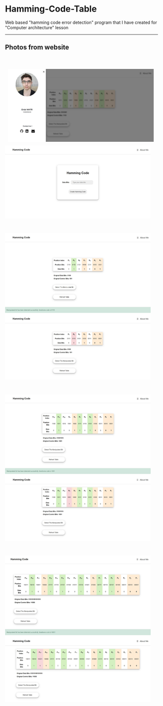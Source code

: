 # Hamming-Code-Table
Web based "hamming code error detection" program that I have created for "Computer architecture" lesson

<hr>

## Photos from website

<br>

<p float="left">
  <img src="https://github.com/ErdalNayir/Hamming-Code-Table/blob/main/photos/aboutMe.JPG" width="480" height="240" style="margin:10px"/>
  <img src="https://github.com/ErdalNayir/Hamming-Code-Table/blob/main/photos/mainScreen.JPG" width="480" height="240"/> 
</p>
</br>
<p float="left">
  <img src="https://github.com/ErdalNayir/Hamming-Code-Table/blob/main/photos/hmmgCdsml.JPG" width="480" height="240"/>
  <img src="https://github.com/ErdalNayir/Hamming-Code-Table/blob/main/photos/hmmgCdsmldetected.JPG" width="480" height="240"/> 
</p>
</br>
<p float="left">
  <img src="https://github.com/ErdalNayir/Hamming-Code-Table/blob/main/photos/hmmngCd4.JPG" width="480" height="240"/>
  <img src="https://github.com/ErdalNayir/Hamming-Code-Table/blob/main/photos/hmmgCd4detected.JPG" width="480" height="240"/> 
</p>
</br>
<p float="left">
  <img src="https://github.com/ErdalNayir/Hamming-Code-Table/blob/main/photos/hmmngCd5.JPG" width="480" height="240"/>
  <img src="https://github.com/ErdalNayir/Hamming-Code-Table/blob/main/photos/hmmngCd5detected.JPG" width="480" height="240"/> 
</p>
